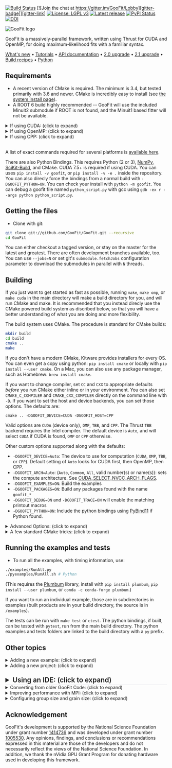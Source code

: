 [![Build Status][travis-badge]][travis-link]
[![Join the chat at https://gitter.im/GooFit/Lobby][gitter-badge]][gitter-link]
[![License: LGPL v3][license-badge]](./LICENSE)
[![Latest release][releases-badge]][releases-link]
[![PyPI Status][pypi-status]][pypi-link]
[![DOI][DOI-badge]][DOI-link]

![GooFit logo](./docs/GooFitLogo.png)

GooFit is a massively-parallel framework, written using Thrust for CUDA and OpenMP, for
doing maximum-likelihood fits with a familiar syntax.

[What's new](./docs/CHANGELOG.md)
• [Tutorials]
• [API documentation]
• [2.0 upgrade](./docs/CONVERTING20.md)
• [2.1 upgrade](./docs/CONVERTING21.md)
• [Build recipes](./docs/SYSTEM_INSTALL.md)
• [Python](https://pypi.python.org/pypi/goofit/)

## Requirements

* A recent version of CMake is required. The minimum is 3.4, but tested primarily with 3.6 and newer. CMake is incredibly easy to install (see [the system install page](./docs/SYSTEM_INSTALL.md)).
* A ROOT 6 build highly recommended -- GooFit will use the included Minuit2 submodule if ROOT is not found, and the Minuit1 based fitter will not be available.

<details><summary>If using CUDA: (click to expand)</summary><p>

* CMake 3.8+ highly recommended, but not required (yet)
* CUDA 7.0-8.0. CUDA 9+ not yet supported. CUDA 7.5+ is required for Python bindings or for using `NEW_CUDA=ON` (default in CMake 3.8+).
* An nVidia GPU supporting compute capability at least 2.0 (3.5+ recommended)

</p></details>

<details><summary>If using OpenMP: (click to expand)</summary><p>
  
* A compiler supporting OpenMP and C++11 (GCC 4.8+, Clang, and Intel 17 tested, GCC 4.7 not supported)
* Note that TBB is also available as a backend, but it still requires OpenMP to be present.
* On macOS, this backend requires `brew install libomp` or a custom compiler
  
</p></details>
  

<details><summary>If using CPP: (click to expand)</summary><p>

* Single threaded builds are available for debugging and development (such as on the default Clang on macOS)

</p></details>

<br/>

A list of exact commands required for several platforms is [available here](./docs/SYSTEM_INSTALL.md).

There are also Python Bindings. This requires Python (2 or 3), [NumPy](http://www.numpy.org), [SciKit-Build](http://scikit-build.readthedocs.io), and CMake. CUDA 7.5+ is required if using CUDA. You can uses `pip install -v goofit`, or `pip install -v -e .` inside the repository. You can also direcly force the bindings from a normal build with `-DGOOFIT_PYTHON=ON`. You can check your install with `python -m goofit`. You can debug a goofit file named `python_script.py` with gcc using `gdb -ex r --args python python_script.py`.

## Getting the files

* Clone with git:

```bash
git clone git://github.com/GooFit/GooFit.git --recursive
cd GooFit
```

You can either checkout a tagged version, or stay on the master for the latest and greatest. There are often development branches available, too. You can use `--jobs=N` or set git's `submodule.fetchJobs` configuration parameter to download the submodules in parallel with `N` threads.

## Building

If you just want to get started as fast as possible, running `make`, `make omp`, or `make cuda` in the main directory will make a build directory for you, and will run CMake and make. It is recommended that you instead direcly use the CMake powered build system as discribed below, so that you will have a better understanding of what you are doing and more flexibility.

The build system uses CMake. The procedure is standard for CMake builds:

```bash
mkdir build
cd build
cmake ..
make
```

If you don't have a modern CMake, Kitware provides installers for every OS. You can even get a copy using python: `pip install cmake` or locally with `pip install --user cmake`.
On a Mac, you can also use any package manager, such as Homebrew: `brew install cmake`.

If you want to change compiler, set `CC` and `CXX` to appropriate defaults *before* you run CMake either inline or in your environment. You can also set `CMAKE_C_COMPILER` and `CMAKE_CXX_COMPILER` directly on the command line with `-D`. If you want to set the host and device backends, you can set those options. The defaults are:
```
cmake .. -DGOOFIT_DEVICE=CUDA -DGOOFIT_HOST=CPP
```

Valid options are `CUDA` (device only), `OMP`, `TBB`, and `CPP`. The Thrust `TBB` backend requires the Intel compiler.  The default device is `Auto`, and will select `CUDA` if CUDA is found, `OMP` or `CPP` otherwise.

Other custom options supported along with the defaults:

* `-DGOOFIT_DEVICE=Auto`: The device to use for computation (`CUDA`, `OMP`, `TBB`, or `CPP`). Default setting of `Auto` looks for CUDA first, then OpenMP, then CPP.
* `-DGOOFIT_ARCH=Auto`: (`Auto`, `Common`, `All`, valid number(s) or name(s)): sets the compute architecture. See [CUDA_SELECT_NVCC_ARCH_FLAGS].
* `-DGOOFIT_EXAMPLES=ON`: Build the examples
* `-DGOOFIT_PACKAGES=ON`: Build any packages found with the name `goofit_*`
* `-DGOOFIT_DEBUG=ON` and `-DGOOFIT_TRACE=ON` will enable the matching printout macros
* `-DGOOFIT_PYTHON=ON`: Include the python bindings using [PyBind11] if Python found.

<details><summary>Advanced Options: (click to expand)</summary><p>

* `-DGOOFIT_HOST=Auto`: This is CPP unless device is `OMP`, in which case it is also `OMP`. This changes `thrust::host_vector` calculations, and is not fully supported when set to a non-default setting.
* `-DGOOFIT_TESTS=ON`: Build the GooFit tests
* `-DGOOFIT_SEPARATE_COMP=ON`: Enable separable compilation of PDFs. Single core CUDA builds are faster with this off. The off mode is not well supported, especially on newer cards.
* `-DGOOFIT_MPI=ON`: (OFF/ON.  With this feature on, GPU devices are selected automatically).  Tested with MVAPICH2/2.2 and OpenMPI.
* `-DGOOFIT_CUDA_OR_GROUPSIZE:INT=128`: This sets the group size that thrust will use for distributing the problem.  This parameter can be thought of as 'Threads per block'.  These will be used after running 'find_optimal.py' to figure out the optimal size.
* `-DGOOFIT_CUDA_OR_GRAINSIZE:INT=7`: This is the grain size thrust uses for distributing the problem.  This parameter can be thought of as 'Items per thread'.
* `-DGOOFIT_MAXPAR=1800`: The maximum number of parameters to allow. May cause memory issues if too large.
* You can enable sanitizers on non-CUDA builds with `-DSANITIZE_ADDRESS=ON`, `-DSANITIZE_MEMORY=ON`, `-DSANITIZE_THREAD=ON` or `-DSANITIZE_UNDEFINED=ON`.
* If `clang-tidy` is available, it will automatically be used to check the source. If you set `-DGOOFIT_TIDY_FIX=ON`, fixes will be applied to the GooFit source.
* `-DGOOFIT_SPLASH=ON`: Controls the unicode splash at the beginning.
* `-DGOOFIT_CERNROOT=ON`: Allows you to disable the automatic search for ROOT (used by the PIP Python build)
* `-DNEW_CUDA=OFF`: On CMake 3.8+, GooFit uses CUDA as a language. You can turn that off with this setting. Make sure you have CUDA 7.5+.

</p></details>

<details><summary>A few standard CMake tricks: (click to expand)</summary><p>

* Use `make VERBOSE=1` to see the commands used to build the files.
* Use `cmake .. -LH` to list the CMake options with help.
* Use `ccmake` if available to see a curses (terminal) gui, or `cmake-gui` for a completely graphical interface.
* Use `-G` and the name of a generator to use something other than `make`, like `Xcode` or `Ninja`.
* Open the `CMakeLists.txt` with QtCreator to generate for that IDE.
* Set the release type with `-DCMAKE_BUILD_TYPE=Release`, `RelWithDebInfo`, `Debug`, etc.
* Set up multiple build directories, like `build-omp` and `build-cuda`.
* CMake caches your `-D` option selections in your build directory so you don't have to specify them again.
* CMake reruns when needed when you `make` unless you add a file that it globs for (like new `goofit_projects`).
* Use `make -j12` to build with 12 cores (for example). You can set this as the `MAKEFLAGS` environment variable, too.
* Use `CMake --build .` to build without referring to your specific build tool, like `make` or `ninja`.
* If you are using the `llvm` tool-suite, you can use `-DCMAKE_EXPORT_COMPILE_COMMANDS=ON` to generate the .json file that the `clang-*` commands expect.

</p></details>



## Running the examples and tests

* To run all the examples, with timing information, use:

```bash
./examples/RunAll.py
./pyexamples/RunAll.sh # Python
```

(This requires the [Plumbum] library, install with `pip install plumbum`, `pip install --user plumbum`, or `conda -c conda-forge plumbum`.)

If you want to run an individual example, those are in subdirectories in examples (built products are in your build directory, the source is in `/examples`).

The tests can be run with `make test` or `ctest`. The python bindings, if built, can be tested with `pytest`, run from the main build directory. The python examples and tests folders are linked to the build directory with a `py` prefix.

## Other topics

<details><summary>Adding a new example: (click to expand)</summary><p>

The examples are designed to be easy to add to. Make a new directory, then add a new CMakeLists.txt in your directory with one or more of the following two lines:

```cmake
goofit_add_directory()
goofit_add_executible(MyNewExample MyNewExample.cu)
```

The first line adds your `.cu` file with GooFit code as an executable, and the second one sets up a symbolic links to the source and `dataFiles` in the build directory to the source directory. If you prefer to only have some files symbolically linked, use `goofit_add_link(filename.ext)` explicitly for each file. This happens at configure time. To get the example to build when you build GooFit, add the name of your directory to `examples/CMakeLists.txt`.

If you are building with separable compilation, you can also use `goofit_add_pdf(mypdf.cu)` to add a PDF. This will also require that you include any directory that you need with `include_directory`, as usual.

To add packages, use standard CMake tools. For example (CMake 3.5+), to add [Boost][FindBoost] 1.49+ filesystem and `TTreeReader` from ROOT:

```cmake
set(Boost_USE_STATIC_LIBS OFF)
set(Boost_USE_MULTITHREADED ON)
set(Boost_USE_STATIC_RUNTIME OFF)
find_package(Boost 1.49 REQUIRED COMPONENTS filesystem)

goofit_add_executable(K3Pi K3Pi.cu)
target_link_libraries(MyNewExample Boost::filesystem ROOT::TreePlayer)
```

</p></details>


<details><summary>Adding a new project: (click to expand)</summary><p>

If you'd like to make a separate GooFit project, you can do so. Simply checkout your project inside GooFit, with the name `work` or `GooFit`+something. CMake will automatically pick up those directories and build them, and GooFit's git will ignore them. Otherwise, they act just like the example directory. If you add a new directory, you will need to explicitly rerun CMake, as that cannot be picked up by the makefile. The automatic search can be turned off with the `GOOFIT_PROJECTS` option.

</p></details>




<details><summary style="font-size: 1.5em; margin-top: 24px; font-weight: 600; border-bottom: 1px solid #eaecef; line-height: 1.25">Using an IDE: (click to expand)</summary><p>

The following IDEs have been tested. Here `$SRC` refers to the source directory, and usually is `..` or `../GooFit`. You may want `-DCMAKE_BUILD_TYPE=Debug` and/or `-DGOOFIT_DEBUG=ON`.

| Name | Platform | Setup | Notes |
|------|----------|:------|:------|
| Xcode | macOS | `cmake $SRC -GXcode` | Only CPP version, works well though |
| Nsight-Eclipse | Linux | `cmake $SRC -G "Eclipse CDT4 - Unix Makefiles"` | Must be out-of-source, supports CUDA backend |
| QtCreator | All | Open from QtCreator dialog | Requires CMake extension (usually present). Might be able to use CMake 3.7+ Server |
| CLion | All | Open from CLion menu | Young but promising |

</p></details>


<details><summary>Converting from older GooFit Code: (click to expand)</summary><p>

The build system underwent a major upgrade in the move to CMake. The folders that were introduced to keep the includes structured require modifications of source code, converting lines like `#include "Variable.hh"` to `#include "GooFit/Variable.h"`. This modification can be done for you by running the provided script, `scripts/ModernizeGooFit.py` on your source files (requires Python and [Plumbum](https://github.com/tomerfiliba/plumbum)). You should remove your old Makefiles and use the new `CMakeFiles.txt` files provided in examples - this should require
writing two lines of code instead of the 50 or so previously needed. You should also add a GooFit Application to your code. (2 lines of CMake)

The new `GooFit::Application`, which is not required but provides GooFit options, like GPU selection and status, as well as MPI support and configurable command line options, is available by adding:

```cpp
#include "GooFit/Application.h"
using namespace GooFit;

// Place this at the beginning of main
Application app{"Optional discription", argc, argv};

// Command line options can be added here.

GOOFIT_PARSE(app);
```

See [CLI11] for more details. The [pipipi0](./examples/pipipi0DPFit) example has an example of a complex set of options.

The other key differences in code are the addition of the `GooFit` namespace (`using namespace GooFit` allows fast conversion), and the removal of direct access to members of `Variable` (using getters/setters, or directly treat the variable like its value).

See Converting to [GooFit 2.0](./docs/CONVERTING20.md), [GooFit 2.1](./docs/CONVERTING21.md), and the [Changelog](./docs/CHANGELOG.md).

</p></details>


<details><summary>Improving performance with MPI: (click to expand)</summary><p>

Using the MPI version with an appropriate environment setup will allow for multiple GPU's to be used, and/or allow for multiple nodes.  To use this feature simply turn the flag on with CMake `-DGOOFIT_MPI=ON`.  This will divide the dataset by the number of processes involved.  For instance, if you have two nodes that will be involved in the calculation, the data will be split in half.  Currently, each node will load the entire buffer from disk, then load partitioned data it will work on.  It is highly recommended not to use more than one process per node for MPI+OpenMP versions.

A few notes about using the MPI version:

* You will need to use the `CountingVariable` for any event numbers used or referenced within the code, or anything that counts with the events.
* Please call `setDataSize` after `setData`.  If you do not, `setDataSize` doesn't have `m_iEventsPerTask`, which will need to be recalculated.

</p></details>


<details><summary>Configuring group size and grain size: (click to expand)</summary><p>

This advanced option is for GPU devices only. The script `scripts/find_optimal.py` will search a programmable group and grain space in order to find the optimal configuration for the particular PDFs.  This should be run after an example has been developed and tested.  Please look at `scripts/find_optimal.py` to see how to formulate a particular script.  Depending on the searchable space, this can take hours to days to compute.  
The script will loop over the space and configure each parameter, then recompile and run the example a number of times.  A spreadsheet is calculated to help notice patterns, and the fastest version is printed to the user.

</p></details>


## Acknowledgement

GooFit's development is supported by the National Science Foundation under grant number [1414736]
and was developed under grant number [1005530]. 
Any opinions, findings, and conclusions or recommendations expressed in this material are those of the developers
and do not necessarily reflect the views of the National Science Foundation.
In addition, we thank the nVidia GPU Grant Program for donating hardware used in developing this framework.


[DOI-badge]:         https://zenodo.org/badge/9017446.svg
[DOI-link]:          https://zenodo.org/badge/latestdoi/9017446
[API documentation]: https://GooFit.github.io/GooFit
[travis-badge]:      https://travis-ci.org/GooFit/GooFit.svg?branch=master
[travis-link]:       https://travis-ci.org/GooFit/GooFit
[gitter-badge]:      https://badges.gitter.im/GooFit/GooFit.svg
[gitter-link]:       https://gitter.im/GooFit/Lobby
[license-badge]:     https://img.shields.io/badge/License-LGPL%20v3-blue.svg
[1005530]:           https://nsf.gov/awardsearch/showAward?AWD_ID=1005530
[1414736]:           https://nsf.gov/awardsearch/showAward?AWD_ID=1414736
[CUDA_SELECT_NVCC_ARCH_FLAGS]: https://cmake.org/cmake/help/v3.7/module/FindCUDA.html
[Plumbum]:           https://plumbum.readthedocs.io/en/latest/
[FindBoost]:         https://cmake.org/cmake/help/v3.7/module/FindBoost.html
[CLI11]:             https://github.com/CLIUtils/CLI11
[PyBind11]:          http://pybind11.readthedocs.io/en/master
[ROOT]:              https://root.cern.ch
[Tutorials]:         https://goofit.gitlab.io/Goo2Torial
[pypi-status]:       https://img.shields.io/pypi/v/goofit.svg
[pypi-link]:         https://pypi.python.org/pypi/goofit/
[releases-badge]:    https://img.shields.io/github/release/GooFit/GooFit.svg 
[releases-link]:     https://github.com/GooFit/GooFit/releases
